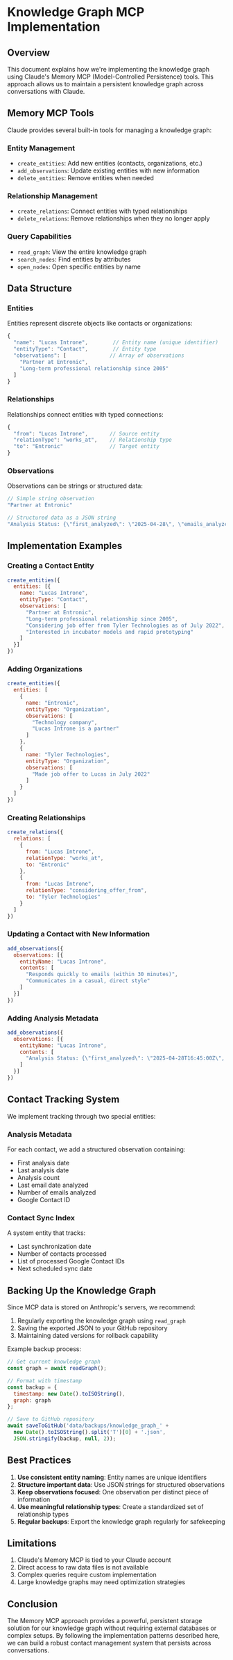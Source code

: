 # Knowledge Graph MCP Implementation

## Overview
This document explains how we're implementing the knowledge graph using Claude's Memory MCP (Model-Controlled Persistence) tools. This approach allows us to maintain a persistent knowledge graph across conversations with Claude.

## Memory MCP Tools

Claude provides several built-in tools for managing a knowledge graph:

### Entity Management
- `create_entities`: Add new entities (contacts, organizations, etc.)
- `add_observations`: Update existing entities with new information
- `delete_entities`: Remove entities when needed

### Relationship Management
- `create_relations`: Connect entities with typed relationships
- `delete_relations`: Remove relationships when they no longer apply

### Query Capabilities
- `read_graph`: View the entire knowledge graph
- `search_nodes`: Find entities by attributes
- `open_nodes`: Open specific entities by name

## Data Structure

### Entities
Entities represent discrete objects like contacts or organizations:

```javascript
{
  "name": "Lucas Introne",        // Entity name (unique identifier)
  "entityType": "Contact",        // Entity type
  "observations": [              // Array of observations
    "Partner at Entronic",
    "Long-term professional relationship since 2005"
  ]
}
```

### Relationships
Relationships connect entities with typed connections:

```javascript
{
  "from": "Lucas Introne",       // Source entity
  "relationType": "works_at",    // Relationship type
  "to": "Entronic"               // Target entity
}
```

### Observations
Observations can be strings or structured data:

```javascript
// Simple string observation
"Partner at Entronic"

// Structured data as a JSON string
"Analysis Status: {\"first_analyzed\": \"2025-04-28\", \"emails_analyzed\": 3}"
```

## Implementation Examples

### Creating a Contact Entity

```javascript
create_entities({
  entities: [{
    name: "Lucas Introne",
    entityType: "Contact",
    observations: [
      "Partner at Entronic",
      "Long-term professional relationship since 2005",
      "Considering job offer from Tyler Technologies as of July 2022",
      "Interested in incubator models and rapid prototyping"
    ]
  }]
})
```

### Adding Organizations

```javascript
create_entities({
  entities: [
    {
      name: "Entronic",
      entityType: "Organization",
      observations: [
        "Technology company",
        "Lucas Introne is a partner"
      ]
    },
    {
      name: "Tyler Technologies",
      entityType: "Organization",
      observations: [
        "Made job offer to Lucas in July 2022"
      ]
    }
  ]
})
```

### Creating Relationships

```javascript
create_relations({
  relations: [
    {
      from: "Lucas Introne",
      relationType: "works_at",
      to: "Entronic"
    },
    {
      from: "Lucas Introne",
      relationType: "considering_offer_from",
      to: "Tyler Technologies"
    }
  ]
})
```

### Updating a Contact with New Information

```javascript
add_observations({
  observations: [{
    entityName: "Lucas Introne",
    contents: [
      "Responds quickly to emails (within 30 minutes)",
      "Communicates in a casual, direct style"
    ]
  }]
})
```

### Adding Analysis Metadata

```javascript
add_observations({
  observations: [{
    entityName: "Lucas Introne",
    contents: [
      "Analysis Status: {\"first_analyzed\": \"2025-04-28T16:45:00Z\", \"last_analyzed\": \"2025-04-28T16:45:00Z\", \"analysis_count\": 1, \"emails_analyzed\": 3}"
    ]
  }]
})
```

## Contact Tracking System

We implement tracking through two special entities:

### Analysis Metadata
For each contact, we add a structured observation containing:
- First analysis date
- Last analysis date
- Analysis count
- Last email date analyzed
- Number of emails analyzed
- Google Contact ID

### Contact Sync Index
A system entity that tracks:
- Last synchronization date
- Number of contacts processed
- List of processed Google Contact IDs
- Next scheduled sync date

## Backing Up the Knowledge Graph

Since MCP data is stored on Anthropic's servers, we recommend:

1. Regularly exporting the knowledge graph using `read_graph`
2. Saving the exported JSON to your GitHub repository
3. Maintaining dated versions for rollback capability

Example backup process:
```javascript
// Get current knowledge graph
const graph = await readGraph();

// Format with timestamp
const backup = {
  timestamp: new Date().toISOString(),
  graph: graph
};

// Save to GitHub repository
await saveToGitHub('data/backups/knowledge_graph_' + 
  new Date().toISOString().split('T')[0] + '.json', 
  JSON.stringify(backup, null, 2));
```

## Best Practices

1. **Use consistent entity naming**: Entity names are unique identifiers
2. **Structure important data**: Use JSON strings for structured observations
3. **Keep observations focused**: One observation per distinct piece of information
4. **Use meaningful relationship types**: Create a standardized set of relationship types
5. **Regular backups**: Export the knowledge graph regularly for safekeeping

## Limitations

1. Claude's Memory MCP is tied to your Claude account
2. Direct access to raw data files is not available
3. Complex queries require custom implementation
4. Large knowledge graphs may need optimization strategies

## Conclusion

The Memory MCP approach provides a powerful, persistent storage solution for our knowledge graph without requiring external databases or complex setups. By following the implementation patterns described here, we can build a robust contact management system that persists across conversations.
